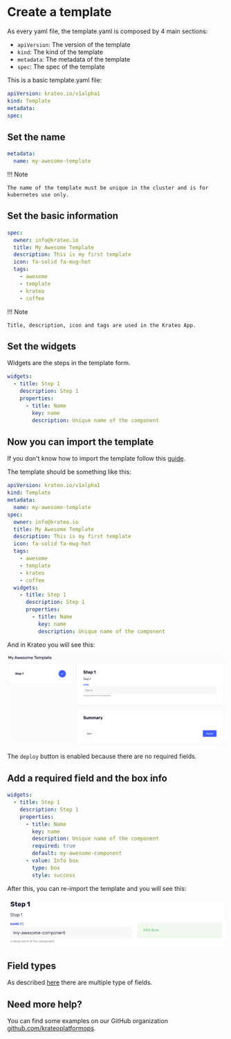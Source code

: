# Create a template

As every yaml file, the template.yaml is composed by 4 main sections:

- `apiVersion`: The version of the template
- `kind`: The kind of the template
- `metadata`: The metadata of the template
- `spec`: The spec of the template

This is a basic template.yaml file:

```yaml
apiVersion: krateo.io/v1alpha1
kind: Template
metadata:
spec:
```

## Set the name

```yaml
metadata:
  name: my-awesome-template
```

!!! Note

    The name of the template must be unique in the cluster and is for kubernetes use only.

## Set the basic information

```yaml
spec:
  owner: info@krateo.io
  title: My Awesome Template
  description: This is my first template
  icon: fa-solid fa-mug-hot
  tags:
    - awesome
    - template
    - krateo
    - coffee
```

!!! Note

    Title, description, icon and tags are used in the Krateo App.

## Set the widgets

Widgets are the steps in the template form.

```yaml
widgets:
  - title: Step 1
    description: Step 1
    properties:
      - title: Name
        key: name
        description: Unique name of the component
```

## Now you can import the template

If you don't know how to import the template follow this [guide](/docs/tutorials/import-template).

The template should be something like this:

```yaml
apiVersion: krateo.io/v1alpha1
kind: Template
metadata:
  name: my-awesome-template
spec:
  owner: info@krateo.io
  title: My Awesome Template
  description: This is my first template
  icon: fa-solid fa-mug-hot
  tags:
    - awesome
    - template
    - krateo
    - coffee
  widgets:
    - title: Step 1
      description: Step 1
      properties:
        - title: Name
          key: name
          description: Unique name of the component
```

And in Krateo you will see this:

![template](../media/tutorial/template-step-1.png)

The `deploy` button is enabled because there are no required fields.

## Add a required field and the box info

```yaml
widgets:
  - title: Step 1
    description: Step 1
    properties:
      - title: Name
        key: name
        description: Unique name of the component
        required: true
        default: my-awesome-component
      - value: Info box
        type: box
        style: success
```

After this, you can re-import the template and you will see this:

![template](../media/tutorial/template-step-2.png)

## Field types

As described [here](app/app-templates#types) there are multiple type of fields.

## Need more help?

You can find some examples on our GitHub organization
[github.com/krateoplatformops](https://github.com/krateoplatformops?q=krateo-template&type=all&language=&sort=).
